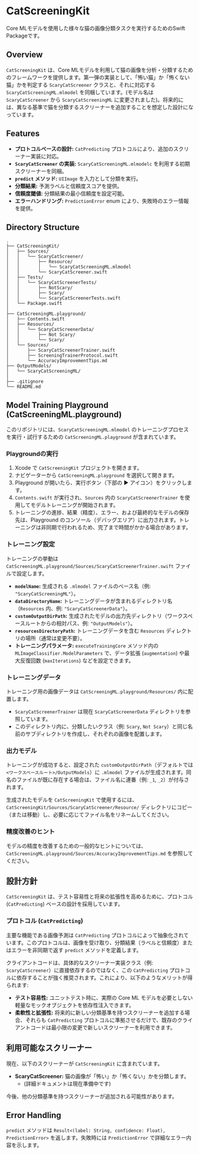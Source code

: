 # CatScreeningKit

Core MLモデルを使用した様々な猫の画像分類タスクを実行するためのSwift Packageです。

## Overview

`CatScreeningKit` は、Core MLモデルを利用して猫の画像を分析・分類するためのフレームワークを提供します。第一弾の実装として、「怖い猫」か「怖くない猫」かを判定する `ScaryCatScreener` クラスと、それに対応する `ScaryCatScreeningML.mlmodel` を同梱しています。(モデル名は `ScaryCatScreener` から `ScaryCatScreeningML` に変更されました)。将来的には、異なる基準で猫を分類するスクリーナーを追加することを想定した設計になっています。

## Features

- **プロトコルベースの設計:** `CatPredicting` プロトコルにより、追加のスクリーナー実装に対応。
- **`ScaryCatScreener` の実装:** `ScaryCatScreeningML.mlmodelc` を利用する初期スクリーナーを同梱。
- **`predict` メソッド:** `UIImage` を入力として分類を実行。
- **分類結果:** 予測ラベルと信頼度スコアを提供。
- **信頼度閾値:** 分類結果の最小信頼度を設定可能。
- **エラーハンドリング:** `PredictionError` enum により、失敗時のエラー情報を提供。

## Directory Structure

```
.
├── CatScreeningKit/
│   ├── Sources/
│   │   └── ScaryCatScreener/
│   │       ├── Resource/
│   │       │   └── ScaryCatScreeningML.mlmodel
│   │       └── ScaryCatScreener.swift
│   ├── Tests/
│   │   └── ScaryCatScreenerTests/
│   │       ├── NotScary/
│   │       ├── Scary/
│   │       └── ScaryCatScreenerTests.swift
│   └── Package.swift
│
├── CatScreeningML.playground/
│   ├── Contents.swift
│   ├── Resources/
│   │   └── ScaryCatScreenerData/
│   │       ├── Not Scary/
│   │       └── Scary/
│   └── Sources/
│       ├── ScaryCatScreenerTrainer.swift
│       ├── ScreeningTrainerProtocol.swift
│       └── AccuracyImprovementTips.md
├── OutputModels/
│   └── ScaryCatScreeningML/
│
├── .gitignore
└── README.md
```

## Model Training Playground (CatScreeningML.playground)

このリポジトリには、`ScaryCatScreeningML.mlmodel` のトレーニングプロセスを実行・試行するための `CatScreeningML.playground` が含まれています。

### Playgroundの実行

1.  Xcode で `CatScreeningKit` プロジェクトを開きます。
2.  ナビゲーターから `CatScreeningML.playground` を選択して開きます。
3.  Playground が開いたら、実行ボタン（下部の ▶︎ アイコン）をクリックします。
4.  `Contents.swift` が実行され、`Sources` 内の `ScaryCatScreenerTrainer` を使用してモデルトレーニングが開始されます。
5.  トレーニングの進捗、結果（精度）、エラー、および最終的なモデルの保存先は、Playground のコンソール（デバッグエリア）に出力されます。トレーニングは非同期で行われるため、完了まで時間がかかる場合があります。

### トレーニング設定

トレーニングの挙動は `CatScreeningML.playground/Sources/ScaryCatScreenerTrainer.swift` ファイルで設定します。

- **`modelName`:** 生成される `.mlmodel` ファイルのベース名（例: `"ScaryCatScreeningML"`）。
- **`dataDirectoryName`:** トレーニングデータが含まれるディレクトリ名（`Resources` 内、例: `"ScaryCatScreenerData"`）。
- **`customOutputDirPath`:** 生成されたモデルの出力先ディレクトリ（ワークスペースルートからの相対パス、例: `"OutputModels"`）。
- **`resourcesDirectoryPath`:** トレーニングデータを含む `Resources` ディレクトリの場所（通常は変更不要）。
- **トレーニングパラメータ:** `executeTrainingCore` メソッド内の `MLImageClassifier.ModelParameters` で、データ拡張 (`augmentation`) や最大反復回数 (`maxIterations`) などを設定できます。

### トレーニングデータ

トレーニング用の画像データは `CatScreeningML.playground/Resources/` 内に配置します。
- `ScaryCatScreenerTrainer` は現在 `ScaryCatScreenerData` ディレクトリを参照しています。
- このディレクトリ内に、分類したいクラス（例: `Scary`, `Not Scary`）と同じ名前のサブディレクトリを作成し、それぞれの画像を配置します。

### 出力モデル

トレーニングが成功すると、設定された `customOutputDirPath`（デフォルトでは `<ワークスペースルート>/OutputModels`）に `.mlmodel` ファイルが生成されます。同名のファイルが既に存在する場合は、ファイル名に連番（例: `_1`, `_2`）が付与されます。

生成されたモデルを `CatScreeningKit` で使用するには、`CatScreeningKit/Sources/ScaryCatScreener/Resource/` ディレクトリにコピー（または移動）し、必要に応じてファイル名をリネームしてください。

### 精度改善のヒント

モデルの精度を改善するための一般的なヒントについては、`CatScreeningML.playground/Sources/AccuracyImprovementTips.md` を参照してください。

## 設計方針

`CatScreeningKit` は、テスト容易性と将来の拡張性を高めるために、プロトコル (`CatPredicting`) ベースの設計を採用しています。

### プロトコル (`CatPredicting`)

主要な機能である画像予測は `CatPredicting` プロトコルによって抽象化されています。このプロトコルは、画像を受け取り、分類結果（ラベルと信頼度）またはエラーを非同期で返す `predict` メソッドを定義します。

クライアントコードは、具体的なスクリーナー実装クラス（例: `ScaryCatScreener`）に直接依存するのではなく、この `CatPredicting` プロトコルに依存することが強く推奨されます。これにより、以下のようなメリットが得られます:

*   **テスト容易性:** ユニットテスト時に、実際の Core ML モデルを必要としない軽量なモックオブジェクトを依存性注入できます。
*   **柔軟性と拡張性:** 将来的に新しい分類基準を持つスクリーナーを追加する場合、それらも `CatPredicting` プロトコルに準拠させるだけで、既存のクライアントコードは最小限の変更で新しいスクリーナーを利用できます。

## 利用可能なスクリーナー

現在、以下のスクリーナーが `CatScreeningKit` に含まれています。

- **ScaryCatScreener:** 猫の画像が「怖い」か「怖くない」かを分類します。
    - (詳細ドキュメントは現在準備中です)

今後、他の分類基準を持つスクリーナーが追加される可能性があります。

## Error Handling

`predict` メソッドは `Result<(label: String, confidence: Float), PredictionError>` を返します。失敗時には `PredictionError` で詳細なエラー内容を示します。 
